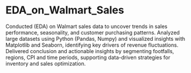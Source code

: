 # EDA_on_Walmart_Sales
Conducted (EDA) on Walmart sales data to uncover trends in sales performance, seasonality, and customer purchasing patterns.
Analyzed large datasets using Python (Pandas, Numpy) and visualized insights with Matplotlib and Seaborn, identifying key drivers of revenue fluctuations.
Delivered conclusion and actionable insights by segmenting footfalls, regions, CPI and time periods, supporting data-driven strategies for inventory and sales optimization.
